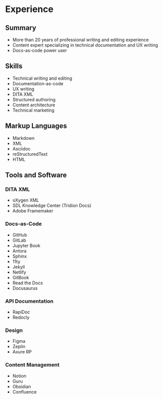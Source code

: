 # Experience

## Summary
- More than 20 years of professional writing and editing experience
- Content expert specializing in technical documentation and UX writing
- Docs-as-code power user

## Skills
- Technical writing and editing
- Documentation-as-code
- UX writing
- DITA XML
- Structured authoring
- Content architecture
- Technical marketing

## Markup Languages
- Markdown
- XML
- Asciidoc
- reStructuredText
- HTML

## Tools and Software

### DITA XML
- oXygen XML
- SDL Knowledge Center (Tridion Docs)
- Adobe Framemaker

### Docs-as-Code
- GitHub
- GitLab
- Jupyter Book
- Antora
- Sphinx
- 11ty
- Jekyll
- Netlify
- GitBook
- Read the Docs
- Docusaurus

### API Documentation
- RapiDoc
- Redocly

### Design
- Figma
- Zeplin
- Axure RP

### Content Management
- Notion
- Guru
- Obsidian
- Confluence